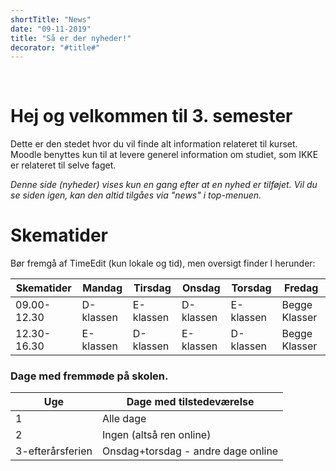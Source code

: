 ```yaml
---
shortTitle: "News"
date: "09-11-2019"
title: "Så er der nyheder!"
decorator: "#title#"
---
```


<br/>

# Hej og velkommen til 3. semester

Dette er den stedet hvor du vil finde alt information relateret til kurset.
Moodle benyttes kun til at levere generel information om studiet, som IKKE er relateret til selve faget.

_Denne side (nyheder) vises kun en gang efter at en nyhed er tilføjet. Vil du se siden igen, kan den altid tilgåes via "news" i top-menuen._

# Skematider

Bør fremgå af TimeEdit (kun lokale og tid), men oversigt finder I herunder:

| Skematider  | Mandag    | Tirsdag   | Onsdag    | Torsdag   | Fredag        |
| ----------- | --------- | --------- | --------- | --------- | ------------- |
| 09.00-12.30 | D-klassen | E-klassen | D-klassen | E-klassen | Begge Klasser |
| 12.30-16.30 | E-klassen | D-klassen | E-klassen | D-klassen | Begge Klasser |

### Dage med fremmøde på skolen.

| Uge              | Dage med tilstedeværelse           |
| ---------------- | ---------------------------------- |
| 1                | Alle dage                          |
| 2                | Ingen (altså ren online)           |
| 3-efterårsferien | Onsdag+torsdag - andre dage online |
